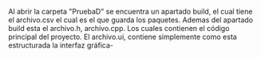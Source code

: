 Al abrir la carpeta "PruebaD" se encuentra un apartado build, el cual tiene el archivo.csv el cual es el que guarda los paquetes.
Ademas del apartado build esta el archivo.h, archivo.cpp. Los cuales contienen el código principal del proyecto. El archivo.ui, contiene simplemente
como esta estructurada la interfaz gráfica-
